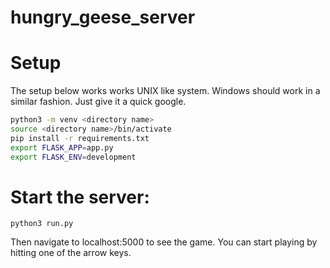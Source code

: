 # hungry_geese_server

# Setup
The setup below works works UNIX like system. Windows should work in a similar fashion. Just give it a quick google.
```bash
python3 -m venv <directory name>
source <directory name>/bin/activate
pip install -r requirements.txt
export FLASK_APP=app.py
export FLASK_ENV=development
```

# Start the server:
```
python3 run.py
```
Then navigate to localhost:5000 to see the game. You can start playing by hitting one of the arrow keys.
